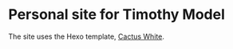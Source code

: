 # Personal site for Timothy Model

The site uses the Hexo template, [Cactus White](https://github.com/sergodeeva/cactus-white).
